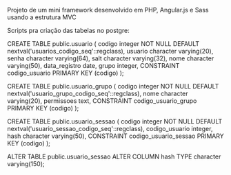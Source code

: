 Projeto de um mini framework desenvolvido em PHP, Angular.js e Sass usando a estrutura MVC

Scripts pra criação das tabelas no postgre:

CREATE TABLE public.usuario
(
  codigo integer NOT NULL DEFAULT nextval('usuarios_codigo_seq'::regclass),
  usuario character varying(20),
  senha character varying(64),
  salt character varying(32),
  nome character varying(50),
  data_registro date,
  grupo integer,
  CONSTRAINT codigo_usuario PRIMARY KEY (codigo)
);

CREATE TABLE public.usuario_grupo
(
  codigo integer NOT NULL DEFAULT nextval('usuario_grupo_codigo_seq'::regclass),
  nome character varying(20),
  permissoes text,
  CONSTRAINT codigo_usuario_grupo PRIMARY KEY (codigo)
);

CREATE TABLE public.usuario_sessao
(
  codigo integer NOT NULL DEFAULT nextval('usuario_sessao_codigo_seq'::regclass),
  codigo_usuario integer,
  hash character varying(50),
  CONSTRAINT codigo_usuario_sessao PRIMARY KEY (codigo)
);

ALTER TABLE public.usuario_sessao
   ALTER COLUMN hash TYPE character varying(150);
